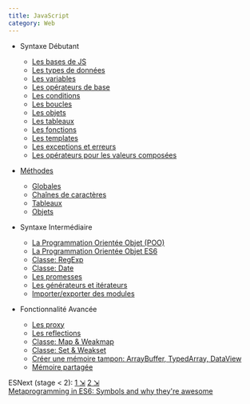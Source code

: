```yaml
---
title: JavaScript
category: Web
---
```


* Syntaxe Débutant
    * [Les bases de JS](!js/js-intro.md)
    * [Les types de données](!js/js-type.md)
    * [Les variables](!js/js-variable.md)
    * [Les opérateurs de base](!js/js-operateur.md)
    * [Les conditions](!js/js-condition.md)
    * [Les boucles](!js/js-boucle.md)
    * [Les objets](!js/js-object.md)
    * [Les tableaux](!js/js-array.md)
    * [Les fonctions](!js/js-function.md)
    * [Les templates](!js/js-template.md)
    * [Les exceptions et erreurs](!js/js-except.md)
    * [Les opérateurs pour les valeurs composées](!js/js-operateur2.md)

* [Méthodes](!js/js-method.md)
    * [Globales](!js/js-method-global.md)
    * [Chaînes de caractères](!js/js-method-string.md)
    * [Tableaux](!js/js-method-array.md)
    * [Objets](!js/js-method-object.md)

* Syntaxe Intermédiaire
    * [La Programmation Orientée Objet (POO)](!js/js-poo.md)
    * [La Programmation Orientée Objet ES6](!js/js-poo2.md)
    * [Classe: RegExp](!js/js-class-regexp.md)
    * [Classe: Date](!js/js-class-date.md)
    * [Les promesses](!js/js-promise.md)
    * [Les générateurs et itérateurs](!js/js-generateur.md)
    * [Importer/exporter des modules](!js/js-module.md)

* Fonctionnalité Avancée
    * [Les proxy](!js/js-proxy.md)
    * [Les reflections](!js/js-reflect.md)
    * [Classe: Map & Weakmap](!js/js-class-map.md)
    * [Classe: Set & Weakset](!js/js-class-set.md)
    * [Créer une mémoire tampon: ArrayBuffer, TypedArray, DataView](!js/js-class-arraybuffer.md)
    * [Mémoire partagée](!js/js-sharedmemory.md)

ESNext (stage < 2): [1 &#x21F2;](https://medium.freecodecamp.org/here-are-three-upcoming-changes-to-javascript-that-youll-love-387bce1bfb0b) [2 &#x21F2;](https://pbs.twimg.com/media/DVD5K9IU0AASuys.jpg)  
[Metaprogramming in ES6: Symbols and why they're awesome](https://www.keithcirkel.co.uk/metaprogramming-in-es6-symbols/)